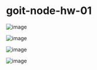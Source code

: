 # goit-node-hw-01

<!-- command "list" -->

![image](https://ibb.co/NWNg467)

<!-- command "get" -->

![image](https://ibb.co/wwzjHgh)

<!-- command "add" -->

![image](https://ibb.co/K2jQX9j)

<!-- command "remove" -->

![image](https://ibb.co/PT3N98h)
